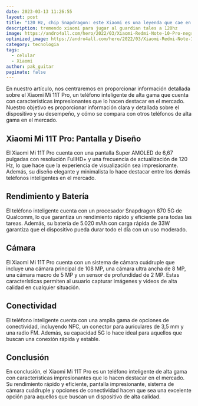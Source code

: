 ```yaml
---
date: 2023-03-13 11:26:55
layout: post
title: "120 Hz, chip Snapdragon: este Xiaomi es una leyenda que cae en picado"
description: tremendo xiaomi para jugar al guardian tales a 120hz
image: https://andro4all.com/hero/2022/03/Xiaomi-Redmi-Note-10-Pro-negro.jpg?width=1200&aspect_ratio=16:9
optimized_image: https://andro4all.com/hero/2022/03/Xiaomi-Redmi-Note-10-Pro-negro.jpg?width=1200&aspect_ratio=16:9
category: tecnologia
tags:
  - celular
  - Xiaomi
author: pak_guitar
paginate: false
---
```

En nuestro artículo, nos centraremos en proporcionar información detallada sobre el Xiaomi Mi 11T Pro, un teléfono inteligente de alta gama que cuenta con características impresionantes que lo hacen destacar en el mercado. Nuestro objetivo es proporcionar información clara y detallada sobre el dispositivo y su desempeño, y cómo se compara con otros teléfonos de alta gama en el mercado.

## Xiaomi Mi 11T Pro: Pantalla y Diseño

El Xiaomi Mi 11T Pro cuenta con una pantalla Super AMOLED de 6,67 pulgadas con resolución FullHD+ y una frecuencia de actualización de 120 Hz, lo que hace que la experiencia de visualización sea impresionante. Además, su diseño elegante y minimalista lo hace destacar entre los demás teléfonos inteligentes en el mercado.

## Rendimiento y Batería

El teléfono inteligente cuenta con un procesador Snapdragon 870 5G de Qualcomm, lo que garantiza un rendimiento rápido y eficiente para todas las tareas. Además, su batería de 5.020 mAh con carga rápida de 33W garantiza que el dispositivo pueda durar todo el día con un uso moderado.

## Cámara

El Xiaomi Mi 11T Pro cuenta con un sistema de cámara cuádruple que incluye una cámara principal de 108 MP, una cámara ultra ancha de 8 MP, una cámara macro de 5 MP y un sensor de profundidad de 2 MP. Estas características permiten al usuario capturar imágenes y videos de alta calidad en cualquier situación.

## Conectividad

El teléfono inteligente cuenta con una amplia gama de opciones de conectividad, incluyendo NFC, un conector para auriculares de 3,5 mm y una radio FM. Además, su capacidad 5G lo hace ideal para aquellos que buscan una conexión rápida y estable.

## Conclusión

En conclusión, el Xiaomi Mi 11T Pro es un teléfono inteligente de alta gama con características impresionantes que lo hacen destacar en el mercado. Su rendimiento rápido y eficiente, pantalla impresionante, sistema de cámara cuádruple y opciones de conectividad hacen que sea una excelente opción para aquellos que buscan un dispositivo de alta calidad.